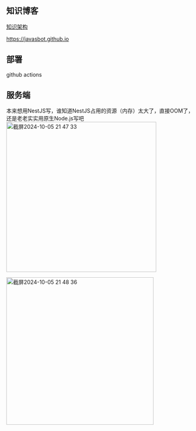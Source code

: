 ## 知识博客

[知识架构](https://www.processon.com/view/link/6577049d4078b3029fb1ebda)

https://javasbot.github.io

## 部署
github actions

## 服务端
本来想用NestJS写，谁知道NestJS占用的资源（内存）太大了，直接OOM了，还是老老实实用原生Node.js写吧<img width="395" alt="截屏2024-10-05 21 47 33" src="https://github.com/user-attachments/assets/c47912f5-8113-4f73-afab-ac77b6872e65">

<img width="388" alt="截屏2024-10-05 21 48 36" src="https://github.com/user-attachments/assets/65d884dd-8b60-4c9c-92ec-21faef3a9333">
